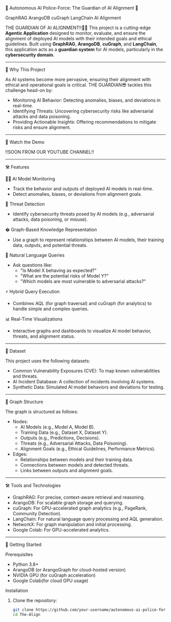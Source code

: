 🚨 Autonomous AI Police-Force: The Guardian of AI Alignment 🚨

GraphRAG
ArangoDB
cuGraph
LangChain
AI Alignment

THE GUARDIAN OF AI ALIGNMENT!!🤯🤯 This project is a cutting-edge **Agentic Application** designed to monitor, evaluate, and ensure the alignment of deployed AI models with their intended goals and ethical guidelines. Built using **GraphRAG**, **ArangoDB**, **cuGraph**, and **LangChain**, this application acts as a **guardian system** for AI models, particularly in the **cybersecurity domain**.

---

🌟 Why This Project

As AI systems become more pervasive, ensuring their alignment with ethical and operational goals is critical. THE GUARDIAN😎 tackles this challenge head-on by:
- Monitoring AI Behavior: Detecting anomalies, biases, and deviations in real-time.
- Identifying Threats: Uncovering cybersecurity risks like adversarial attacks and data poisoning.
- Providing Actionable Insights: Offering recommendations to mitigate risks and ensure alignment.

---

🎥 Watch the Demo

!!SOON FROM OUR YOUTUBE CHANNEL!!

---

🛠️ Features

🕵️‍♂️ AI Model Monitoring
- Track the behavior and outputs of deployed AI models in real-time.
- Detect anomalies, biases, or deviations from alignment goals.

🚨 Threat Detection
- Identify cybersecurity threats posed by AI models (e.g., adversarial attacks, data poisoning, or misuse).

� Graph-Based Knowledge Representation
- Use a graph to represent relationships between AI models, their training data, outputs, and potential threats.

💬 Natural Language Queries
- Ask questions like:
  - "Is Model X behaving as expected?"
  - "What are the potential risks of Model Y?"
  - "Which models are most vulnerable to adversarial attacks?"

⚡ Hybrid Query Execution
- Combines AQL (for graph traversal) and cuGraph (for analytics) to handle simple and complex queries.

📊 Real-Time Visualizations
- Interactive graphs and dashboards to visualize AI model behavior, threats, and alignment status.

---

📂 Dataset

This project uses the following datasets:
- Common Vulnerability Exposures (CVE): To map known vulnerabilities and threats.
- AI Incident Database: A collection of incidents involving AI systems.
- Synthetic Data: Simulated AI model behaviors and deviations for testing.

---

🧩 Graph Structure

The graph is structured as follows:
- Nodes:
  - AI Models (e.g., Model A, Model B).
  - Training Data (e.g., Dataset X, Dataset Y).
  - Outputs (e.g., Predictions, Decisions).
  - Threats (e.g., Adversarial Attacks, Data Poisoning).
  - Alignment Goals (e.g., Ethical Guidelines, Performance Metrics).
- Edges:
  - Relationships between models and their training data.
  - Connections between models and detected threats.
  - Links between outputs and alignment goals.

---

🛠️ Tools and Technologies

- GraphRAG: For precise, context-aware retrieval and reasoning.
- ArangoDB: For scalable graph storage and querying.
- cuGraph: For GPU-accelerated graph analytics (e.g., PageRank, Community Detection).
- LangChain: For natural language query processing and AQL generation.
- NetworkX: For graph manipulation and initial processing.
- Google Colab: For GPU-accelerated analytics.

---

🚀 Getting Started

Prerequisites
- Python 3.8+
- ArangoDB (or ArangoGraph for cloud-hosted version)
- NVIDIA GPU (for cuGraph acceleration)
- Google Colab(for cloud GPU usage)

Installation
1. Clone the repository:
   ```bash
   git clone https://github.com/your-username/autonomous-ai-police-force.git
   cd The-Align